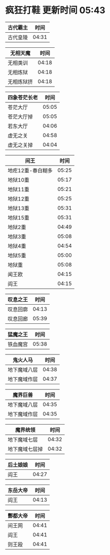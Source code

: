 # 疯狂打鞋 更新时间 05:43

| 古代霸主   | 时间    |
|--------|-------|
| 古代皇陵 | 04:31 |

| 无相天魔   | 时间    |
|--------|-------|
| 无相类训 | 04:18 |
| 无相炼狱 | 04:18 |
| 无相炼狱挤 | 04:18 |

| 四象苍茫长老   | 时间    |
|--------|-------|
| 苍茫大厅 | 05:05 |
| 苍茫大厅掉 | 05:05 |
| 若东大厅 | 04:06 |
| 虚无之关 | 04:58 |
| 虚无之关掉 | 04:04 |

| 间王   | 时间    |
|--------|-------|
| 地疙12重-春白糊多 | 05:25 |
| 地狱10重 | 05:17 |
| 地狱11重 | 05:21 |
| 地狱12重 | 05:25 |
| 地狱13重 | 05:31 |
| 地狱15重 | 05:31 |
| 地狱2重 | 04:49 |
| 地狱3重 | 05:08 |
| 地狱4重 | 04:54 |
| 地狱5重 | 05:00 |
| 地狱重 | 05:08 |
| 闻王欧 | 04:15 |
| 阎王 | 04:15 |

| 叹息之王   | 时间    |
|--------|-------|
| 叹息回廓 | 04:13 |
| 叹息回廊 | 05:39 |

| 猛魔之王   | 时间    |
|--------|-------|
| 铁血魔宫 | 05:38 |

| 鬼火人马   | 时间    |
|--------|-------|
| 地下魔域八层 | 04:38 |
| 地下魔域作层 | 04:37 |

| 魔界巨兽   | 时间    |
|--------|-------|
| 地下魔域八层 | 04:35 |
| 地下魔域作层 | 04:35 |

| 魔界统领   | 时间    |
|--------|-------|
| 地下魔域七层 | 04:32 |
| 地下魔域七层掉 | 04:32 |

| 后土娘娘   | 时间    |
|--------|-------|
| 阎王 | 04:27 |

| 东岳大帝   | 时间    |
|--------|-------|
| 阎王 | 04:13 |

| 酆都大帝   | 时间    |
|--------|-------|
| 间王网 | 04:41 |
| 阎王 | 04:41 |
| 则王殴 | 04:41 |